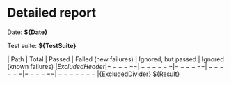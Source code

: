 # Detailed report

Date: **${Date}**

Test suite: **${TestSuite}**


| Path | Total | Passed | Failed (new failures) | Ignored, but passed | Ignored (known failures) |${ExcludedHeader}
|------|------|------|------|------|-------|${ExcludedDivider}
${Result}
